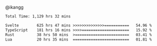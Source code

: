 @ikangg
<!--START_SECTION:waka-->

```txt
Total Time: 1,129 hrs 32 mins

Svelte        625 hrs 47 mins >>>>>>>>>>>>>>===========   54.96 %
TypeScript    181 hrs 16 mins >>>>=====================   15.92 %
Rust          38 hrs 50 mins  >========================   03.41 %
Lua           20 hrs 35 mins  =========================   01.81 %
```

<!--END_SECTION:waka-->
